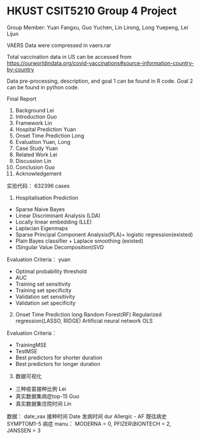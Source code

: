 #  HKUST CSIT5210 Group 4 Project  
Group Member: Yuan Fangxu, Guo Yuchen, Lin Lirong, Long Yuepeng, Lei Lijun


 VAERS Data were compressed in vaers.rar 
 
 Total vaccination data in US can be accessed from https://ourworldindata.org/covid-vaccinations#source-information-country-by-country
 
 Data pre-processing, description, and goal 1 can be found in R code. Goal 2 can be found in python code. 

Final Report
1. Background  Lei
2. Introduction  Guo
3. Framework Lin
4. Hospital Prediction   Yuan
5. Onset Time Prediction   Long
6. Evaluation  Yuan, Long
7. Case Study  Yuan
8. Related Work  Lei
9. Discussion  Lin
10. Conclusion  Guo
11. Acknowledgement  


实验代码：
632396 cases
1. Hospitalisation Prediction
* Sparse Naive Bayes
* Linear Discriminant Analysis (LDA)
* Locally linear embedding (LLE)
* Laplacian Eigenmaps
* Sparse Principal Component Analysis(PLA)+ logistic regression(existed)
* Plain Bayes classifier + Laplace smoothing (existed)
* (Singular Value Decomposition)SVD

Evaluation Criteria： yuan
* Optimal probability threshold 
* AUC 
* Training set sensitivity 
* Training set specificity 
* Validation set sensitivity 
* Validation set specificity

2. Onset Time Prediction   long
Random Forest(RF)
Regularized regression(LASSO, RIDGE)
Artificial neural network
OLS

Evaluation Criteria：
* TrainingMSE
* TestMSE 
* Best predictors for shorter duration 
* Best predictors for longer duration

3. 数据可视化
* 三种疫苗接种比例  Lei
* 真实数据集病症top-15   Guo
* 真实数据集住院时间  Lin

数据：
date_vax 接种时间 
Date 发病时间
dur 
Allergic - AF 既往病史
SYMPTOM1-5 病症
manu： MODERNA = 0, PFIZER\BIONTECH = 2, JANSSEN = 3


